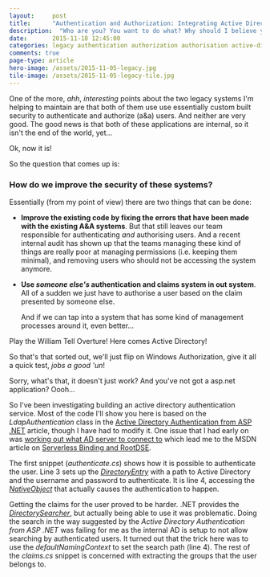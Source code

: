 ```yaml
---
layout: 	post
title:  	"Authentication and Authorization: Integrating Active Directory"
description:  "Who are you? You want to do what? Why should I believe you?"
date:   	2015-11-18 12:45:00
categories: legacy authentication authorization authorisation active-directory ad ldap dotnet
comments: true
page-type: article
hero-image: /assets/2015-11-05-legacy.jpg
tile-image: /assets/2015-11-05-legacy-tile.jpg
---
```

One of the more, _ahh_, _interesting_ points about the two legacy systems I'm helping to maintain are that both of them use use essentially custom built security to authenticate and authorize (a&a) users. And neither are very good. The good news is that both of these applications are internal, so it isn't the end of the world, yet...

Ok, now it is!

So the question that comes up is:

### How do we improve the security of these systems? ###

Essentially (from my point of view) there are two things that can be done:

* **Improve the existing code by fixing the errors that have been made with the existing A&A systems**. But that still leaves our team responsible for authenticating _and_ authorising users. And a recent internal audit has shown up that the teams managing these kind of things are really poor at managing permissions (i.e. keeping them minimal), and removing users who should not be accessing the system anymore.

* **Use _someone else's_ authentication and claims system in out system**. All of a sudden we just have to authorise a user based on the claim presented by someone else.

  And if we can tap into a system that has some kind of management processes around it, even better...

Play the William Tell Overture! Here comes Active Directory!

So that's that sorted out, we'll just flip on Windows Authorization, give it all a quick test, _jobs a good 'un_!

Sorry, what's that, it doesn't just work? And you've not got a asp.net application? Oooh...

So I've been investigating building an active directory authentication service. Most of the code I'll show you here is based on the _LdapAuthentication_ class in the [Active Directory Authentication from ASP .NET](<https://msdn.microsoft.com/en-us/library/ms180890(v=vs.80).aspx>) article, though I have had to modify it. One issue that I had early on was [working out what AD server to connect to](http://stackoverflow.com/a/749316/747649) which lead me to the MSDN article on [Serverless Binding and RootDSE](<https://msdn.microsoft.com/en-us/library/ms677945(VS.85).aspx>).

<script src="https://gist.github.com/steve-codemunkies/3ff6e307b2ee9f4fde1b.js"></script>

The first snippet (_authenticate.cs_) shows how it is possible to authenticate the user. Line 3 sets up the [_DirectoryEntry_](<https://msdn.microsoft.com/en-us/library/system.directoryservices.directoryentry(v=vs.110).aspx>) with a path to Active Directory and the username and password to authenticate. It is line 4, accessing the [_NativeObject_](<https://msdn.microsoft.com/en-us/library/system.directoryservices.directoryentry.nativeobject(v=vs.110).aspx>) that actually causes the authentication to happen.

Getting the claims for the user proved to be harder. .NET provides the [_DirectorySearcher_](<https://msdn.microsoft.com/en-us/library/system.directoryservices.directorysearcher(v=vs.110).aspx>), but actually being able to use it was problematic. Doing the search in the way suggested by the _Active Directory Authentication from ASP .NET_ was failing for me as the internal AD is setup to not allow searching by authenticated users. It turned out that the trick here was to use the _defaultNamingContext_ to set the search path (line 4). The rest of the _claims.cs_ snippet is concerned with extracting the groups that the user belongs to.
